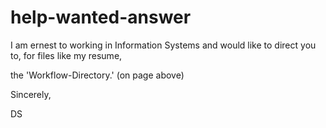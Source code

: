 # help-wanted-answer

I am ernest to working in Information Systems and would like to 
direct you to,
for files like my resume,

the
 'Workflow-Directory.'
   (on page above)

Sincerely,

DS
